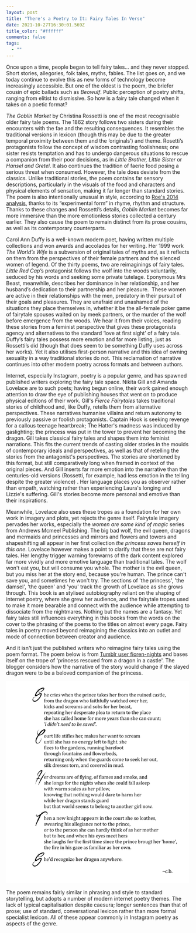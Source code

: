 ```yaml
---
layout: post
title: "There's a Poetry to It: Fairy Tales In Verse"
date: 2021-10-27T16:30:01.569Z
title_color: "#ffffff"
comments: false
tags:
  - ""
---
```

Once upon a time, people began to tell fairy tales... and they never stopped. Short stories, allegories, folk tales, myths, fables. The list goes on, and we today continue to evolve this as new forms of technology become increasingly accessible. But one of the oldest is the poem, the briefer cousin of epic ballads such as *Beowulf*. Public perception of poetry shifts, ranging from elitist to dismissive. So how is a fairy tale changed when it takes on a poetic format?

*The Goblin Market* by Christina Rossetti is one of the most recognisable older fairy tale poems. The 1862 story follows two sisters during their encounters with the fae and the resulting consequences. It resembles the traditional versions in lexicon (though this may be due to the greater temporal proximity between them and the ‘originals’) and theme. Rosetti’s protagonists follow the concept of wisdom contrasting foolishness; one sister resists temptation and has to undergo dangerous situations to rescue a companion from their poor decisions, as in *Little Brother, Little Sister* or *Hansel and Gretel*. It also continues the tradition of faerie food posing a serious threat when consumed. However, the tale does deviate from the classics. Unlike traditional stories, the poem contains far sensory descriptions, particularly in the visuals of the food and characters and physical elements of sensation, making it far longer than standard stories. The poem is also intentionally unusual in style, according to [Roe's 2014 analysis](https://www.bl.uk/romantics-and-victorians/articles/an-introduction-to-goblin-market), thanks to its “experimental form” in rhyme, rhythm and structure. Thanks to these changes and Rossetti’s details, *Goblin Market* becomes far more immersive than the more emotionless stories collected a century earlier. They also cause the poem to remain distinct from its prose cousins, as well as its contemporary counterparts.

Carol Ann Duffy is a well-known modern poet, having written multiple collections and won awards and accolades for her writing. Her 1999 work *The World’s Wife* is a subversion of original tales of myths and, as it reflects on them from the perspectives of their female partners and the silenced women of legend. Of the thirty poems, two are reimaginings of fairy tales. *Little Red Cap*’s protagonist follows the wolf into the woods voluntarily, seduced by his words and seeking some private tutelage. Eponymous Mrs Beast, meanwhile, describes her dominance in her relationship, and her husband’s dedication to their partnership and her pleasure.  These women are active in their relationships with the men, predatory in their pursuit of their goals and pleasures. They are unafraid and unashamed of the situations they place themselves in, whether it be the all-female poker game of fairytale spouses waited on by meek partners, or the murder of the wolf before emergence from the woods. We hear it from their voices, reading these stories from a feminist perspective that gives these protagonists agency and alternatives to the standard ‘love at first sight’ of a fairy tale. Duffy’s fairy tales possess more emotion and far more listing, just as Rossetti’s did (though that does seem to be something Duffy uses across her works). Yet it also utilises first-person narrative and this idea of owning sexuality in a way traditional stories do not. This reclamation of narrative continues into other modern poetry across formats and between authors.

Internet, especially Instagram, poetry is a popular genre, and has spawned published writers exploring the fairy tale space. Nikita Gill and Amanda Lovelace are to such poets; having begun online, their work gained enough attention to draw the eye of publishing houses that went on to produce physical editions of their work. Gill's *Fierce Fairytales* takes traditional stories of childhood and, like Duffy, retells them from alternative perspectives. These narratives humanise villains and return autonomy to previously passive or foolish protagonists. Captain Hook is seeking revenge for a callous teenage heartbreak; The Hatter's madness was induced by gaslighting; the princess was put in the tower to prevent her becoming the dragon. Gill takes classical fairy tales and shapes them into feminist narrations. This fits the current trends of casting older stories in the moulds of contemporary ideals and perspectives, as well as that of retelling the stories from the antagonist's perspectives. The stories are shortened by this format, but still comparatively long when framed in context of the original pieces. And Gill inserts far more emotion into the narrative than the centuries-old versions (Rossetti, for example, had less emotion in the telling despite the greater violence) . Her language places you as observer rather than empath, watching rather than experiencing Laura's longing and Lizzie's suffering. Gill's stories become more personal and emotive than their inspirations.

Meanwhile, Lovelace also uses these tropes as a foundation for her own work in imagery and plots, yet rejects the genre itself. Fairytale imagery pervades her works, especially the *women are some kind of magic* series from Andrews Mcmeel Publishing. The big bad wolf, the evil queen, dragons and mermaids and princesses and mirrors and flowers and towers and shapeshifting all appear in her first collection *the princess saves herself in this one*. Lovelace however makes a point to clarify that these are not fairy tales. Her lengthy trigger warning forewarns of the dark content explored far more vividly and more emotive language than traditional tales. The wolf won't eat you, but will consume you whole. The mother is the evil queen, but you miss her at the story end, because you're human. The prince can't save you, and sometimes he won't try. The sections of 'the princess', 'the damsel', 'the queen' and 'you' track the growth of Lovelace as she grows through. This book is an stylised autobiography reliant on the shaping of internet poetry, where she grew her audience, and the fairytale tropes used to make it more bearable and connect with the audience while attempting to dissociate from the nightmares. Nothing but the names are a fantasy. Yet fairy tales still influences everything in this books from the words on the cover to the phrasing of the poems to the titles on almost every page. Fairy tales in poetry moved beyond reimagining the classics into an outlet and mode of connection between creator and audience.

And it isn't just the published writers who reimagine fairy tales using the poem format. The [](https://fioren-nights.tumblr.com/post/128616392320)poem below is from [Tumblr user fioren-nights](https://fioren-nights.tumblr.com/post/128616392320) and bases itself on the trope of 'princess rescued from a dragon in a castle'. The blogger considers how the narrative of the story would change if the slayed dragon were to be a beloved companion of the princess.

![](../uploads/article13-tumblrdragonpoem.png)

The poem remains fairly similar in phrasing and style to standard storytelling, but adopts a number of modern internet poetry themes. The lack of typical capitalisation despite caesura; longer sentences than that of prose; use of standard, conversational lexicon rather than more formal specialist lexicon. All of these appear commonly in Instagram poetry as aspects of the genre.
